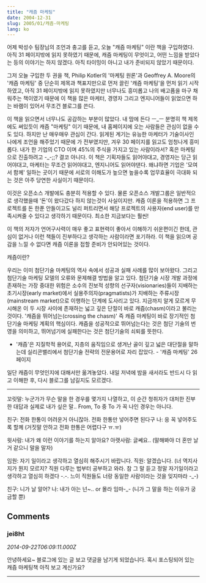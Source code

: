 ```yaml
---
title: "캐즘 마케팅"
date: 2004-12-31
slug: 2005/01/캐즘-마케팅
lang: ko
---
```


어제 박성수 팀장님의 조언과 충고를 듣고, 오늘 "캐즘 마케팅" 이란 책을 구입하였다.
아직 31 페이지밖에 읽지 못하였기 때문에, 캐즘 마케팅이 무엇이고, 어떤 느낌을 받았다는 등의 이야기는 하지 않겠다. 아직 타이밍이 아니고 내가 준비되지 않았기 때문이다.

그저 오늘 구입한 두 권을 책, Philip Kotler의 '마케팅 원론'과 Geoffrey A. Moore의 '캐즘 마케팅' 중 단순히 제목과 책표지만으로 먼저 끌린 '캐즘 마케팅'을 먼저 읽기 시작하였고, 아직 31 페이지밖에 읽지 못하였지만 너무나도 흥미롭고 나의 배고픔을 마구 채워주는 책이였기 때문에 이 책을 많은 마케터, 경영자 그리고 엔지니어들이 읽었으면 하는 바램이 있어서 무조건 블로그를 쓴다.

이 책을 읽으면서 너무나도 공감하는 부분이 많았다. 내 맘에 든다 ㅡ_ㅡ
분명히 책 제목에도 써있듯이 캐즘 "마케팅" 이기 때문에, 내 홈페이지에 오는 사람들은 관심이 없을 수도 있다. 하지만 난 매우매우 관심이 간다. 읽게된 계기는 유능한 마케터가 기술이사인 나에게 조언을 해주었기 때문에 가 전부였지만, 겨우 30 페이지를 읽고도 엄청나게 흥미롭다. 
내가 한 기업의 CTO 이며 45%의 주식을 가지고 있는 사람이라서? 혹은 마케팅으로 진출하려고 -_-;;? 결코 아니다.
이 책은 기획자들도 읽어야대고, 경영자는 당근 읽어야대고, 마케터는 무조건 읽어야대고, 엔지니어도 읽어야댄다. 왜냐하면 기업은 '모여서 함께' 일하는 곳이기 때문에 서로의 이해도가 높으면 높을수록 업무효율이 극대화 되는 것은 아주 당연한 사실이기 때문이다.

이것은 오픈소스 개발에도 충분히 적용할 수 있다. 물론 오픈소스 개발그룹은 일반적으로 생각했을때 '돈'이 왔다갔다 하지 않는것이 사실이지만. 캐즘 이론을 적용하면 그 프로젝트를 돈 한푼 안들이고도 널리 퍼트리면서 해당 프로젝트의 사용자(end user)를 만족시켜줄 수 있다고 생각하기 때문이다. 최소한 지금보다는 훨씬!

이 책의 저자가 언어구사력이 매우 좋고 표현력이 좋아서 이해하기 쉬운편이긴 한데, 관심이 없거나 이런 책들이 진부하다고 생각하는 사람이라면 포기하라. 이 책을 읽으며 공감을 느낄 수 없다면 캐즘 이론을 접할 준비가 안되어있는 것이다. 

캐즘이란?

우리는 이미 첨단기술 마케팅의 역사 속에서 성공과 실패 사례를 많이 보아왔다. 그리고 첨단기술 마케팅 모델의 오류와 문제해결 방법을 알고 있다. 첨단기술 시장 개발 과정에 존재하는 가장 중대한 위험은 소수의 진보적 성향의 선구자(visionaries)들이 지배하는 초기시장(early market)에서 실용주의자(pragmatists)가 지배하는 주류시장(mainstream market)으로 이행하는 단계에 도사리고 있다. 지금까지 알게 모르게 무시해온 이 두 시장 사이에 존재하는 넓고 깊은 단절이 바로 캐즘(chasm)이라고 불리는 것이다.
'캐즘을 뛰어넘는(crossing the chasm)' 즉 캐즘 마케팅이 바로 장기적인 첨단기술 마케팅 계획의 핵심이다. 캐즘을 성공적으로 뛰어넘는다는 것은 첨단 기술의 번영을 의미하고, 뛰어넘기에 실패한다는 것은 첨단기술의 쇠퇴를 뜻한다.

* '캐즘'은 지질학적 용어로, 지층의 움직임으로 생겨난 골이 깊고 넓은 대단절을 말하는데 실리콘밸리에서 첨단기술 전략의 전문용어로 자리 잡았다. - '캐즘 마케팅' 26 페이지

일단 캐즘이 무엇인지에 대해서만 옮겨놓았다. 
내일 저녁에 밤을 새서라도 반드시 다 읽고 이해한 후, 다시 블로그를 남길지도 모르겠다.

--------------------------------------------------------
꼬릿말: 누군가가 무슨 말을 한 경우를 몇가지 나열하고, 이 순간 청취자가 대처한 진부한 대답과 실제로 내가 싶은 말.. From, To 중 To 가 꼭 나인 경우는 아니다.

친구: 전화 한통이 어려운거 아니잖아. 전화 한통만 넣어주면 된다구
나: 응 꼭 넣어주도록 할께 (거짓말 안하고 전화 한통은 어렵다구 ㅠ.ㅠ)

윗사람: 내가 왜 이런 이야기를 하는지 알아요?
아랫사람: 글쎄요.. (말해봐야 더 혼만 날거 같으니 말을 말자)

임원: 자기 일이라고 생각하고 열심히 해주시기 바랍니다.
직원: 알겠습니다. (너 역지사지가 뭔지 모르지? 직원 다루는 법부터 공부하고 와라. 참 그 말 듣고 정말 자기일이라고 생각하고 열심히 하겠다 -.-. 느이 직원들도 너랑 동일한 사람이라는 것을 잊지마라 -_-)

친구: 니가 날 알어?
나: 내가 아는 넌~.. or 몰라 임마-_- (니가 그 말을 하는 이유가 궁금할 뿐)

## Comments

### jei8ht
*2014-09-22T06:09:11.000Z*

안녕하세요~ 블로그에 있는 글 보고 댓글을 남기게 되었습니다. 혹시 포스팅되어 있는 캐즘 마케팅책 아직 보고 계신가요?

---

